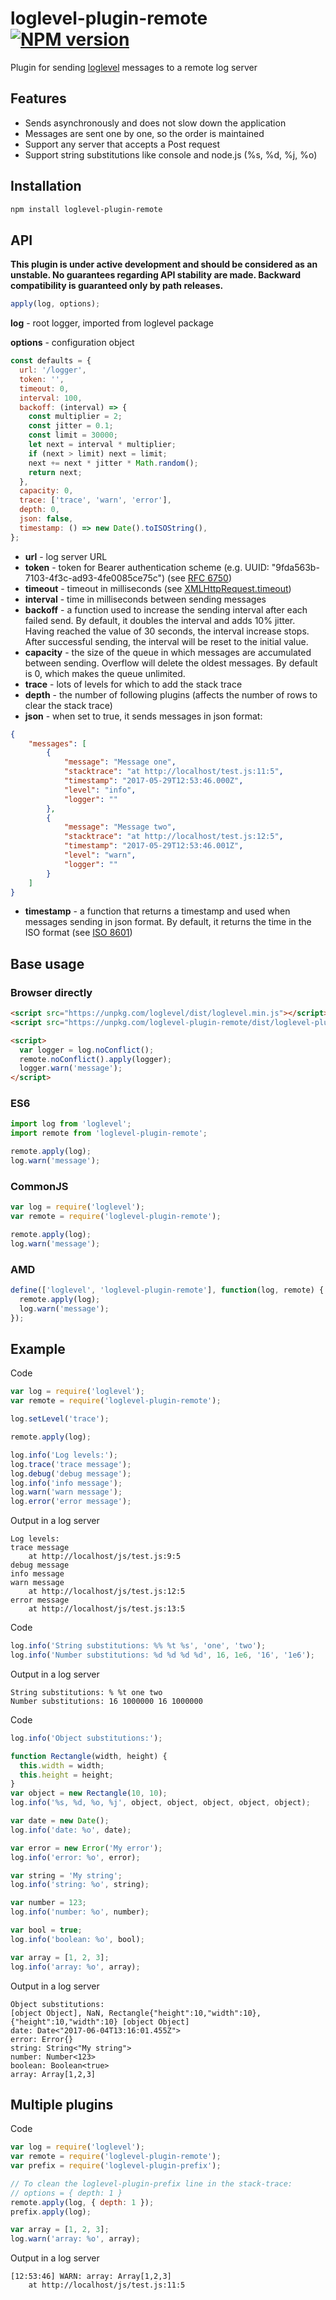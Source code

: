 # loglevel-plugin-remote [![NPM version](https://img.shields.io/npm/v/loglevel-plugin-remote.svg?style=flat)](https://www.npmjs.com/package/loglevel-plugin-remote)

Plugin for sending [loglevel](https://github.com/pimterry/loglevel) messages to a remote log server

## Features
- Sends asynchronously and does not slow down the application
- Messages are sent one by one, so the order is maintained
- Support any server that accepts a Post request
- Support string substitutions like console and node.js (%s, %d, %j, %o)

## Installation

```sh
npm install loglevel-plugin-remote
```

## API

**This plugin is under active development and should be considered as an unstable. No guarantees regarding API stability are made. Backward compatibility is guaranteed only by path releases.**

```javascript
apply(log, options);
```

**log** - root logger, imported from loglevel package

**options** - configuration object

```javascript
const defaults = {
  url: '/logger',
  token: '',
  timeout: 0,
  interval: 100,
  backoff: (interval) => {
    const multiplier = 2;
    const jitter = 0.1;
    const limit = 30000;
    let next = interval * multiplier;
    if (next > limit) next = limit;
    next += next * jitter * Math.random();
    return next;
  },
  capacity: 0,
  trace: ['trace', 'warn', 'error'],
  depth: 0,
  json: false,
  timestamp: () => new Date().toISOString(),
};
```

- **url** - log server URL
- **token** - token for Bearer authentication scheme (e.g. UUID: "9fda563b-7103-4f3c-ad93-4fe0085ce75c") (see [RFC 6750](https://tools.ietf.org/html/rfc6750))
- **timeout** - timeout in milliseconds (see [XMLHttpRequest.timeout](https://developer.mozilla.org/docs/Web/API/XMLHttpRequest/timeout))
- **interval** - time in milliseconds between sending messages
- **backoff** - a function used to increase the sending interval after each failed send. By default, it doubles the interval and adds 10% jitter. Having reached the value of 30 seconds, the interval increase stops. After successful sending, the interval will be reset to the initial value.
- **capacity** - the size of the queue in which messages are accumulated between sending. Overflow will delete the oldest messages. By default is 0, which makes the queue unlimited.
- **trace** - lots of levels for which to add the stack trace
- **depth** - the number of following plugins (affects the number of rows to clear the stack trace)
- **json** - when set to true, it sends messages in json format:

```json
{
    "messages": [
        {
            "message": "Message one",
            "stacktrace": "at http://localhost/test.js:11:5",
            "timestamp": "2017-05-29T12:53:46.000Z",
            "level": "info",
            "logger": ""
        },
        {
            "message": "Message two",
            "stacktrace": "at http://localhost/test.js:12:5",
            "timestamp": "2017-05-29T12:53:46.001Z",
            "level": "warn",
            "logger": ""
        }
    ]
}
```

- **timestamp** - a function that returns a timestamp and used when messages sending in json format. By default, it returns the time in the ISO format (see [ISO 8601](https://en.wikipedia.org/wiki/ISO_8601))

## Base usage

### Browser directly

```html
<script src="https://unpkg.com/loglevel/dist/loglevel.min.js"></script>
<script src="https://unpkg.com/loglevel-plugin-remote/dist/loglevel-plugin-remote.min.js"></script>

<script>
  var logger = log.noConflict();
  remote.noConflict().apply(logger);
  logger.warn('message');
</script>
```

### ES6
```javascript
import log from 'loglevel';
import remote from 'loglevel-plugin-remote';

remote.apply(log);
log.warn('message');
```

### CommonJS
```javascript
var log = require('loglevel');
var remote = require('loglevel-plugin-remote');

remote.apply(log);
log.warn('message');
```

### AMD
```javascript
define(['loglevel', 'loglevel-plugin-remote'], function(log, remote) {
  remote.apply(log);
  log.warn('message');
});
```

## Example

Code
```javascript
var log = require('loglevel');
var remote = require('loglevel-plugin-remote');

log.setLevel('trace');

remote.apply(log);

log.info('Log levels:');
log.trace('trace message');
log.debug('debug message');
log.info('info message');
log.warn('warn message');
log.error('error message');
```

Output in a log server
```
Log levels:
trace message
    at http://localhost/js/test.js:9:5
debug message
info message
warn message
    at http://localhost/js/test.js:12:5
error message
    at http://localhost/js/test.js:13:5
```

Code
```javascript
log.info('String substitutions: %% %t %s', 'one', 'two');
log.info('Number substitutions: %d %d %d %d', 16, 1e6, '16', '1e6');
```

Output in a log server
```
String substitutions: % %t one two
Number substitutions: 16 1000000 16 1000000
```

Code
```javascript
log.info('Object substitutions:');

function Rectangle(width, height) {
  this.width = width;
  this.height = height;
}
var object = new Rectangle(10, 10);
log.info('%s, %d, %o, %j', object, object, object, object, object);

var date = new Date();
log.info('date: %o', date);

var error = new Error('My error');
log.info('error: %o', error);

var string = 'My string';
log.info('string: %o', string);

var number = 123;
log.info('number: %o', number);

var bool = true;
log.info('boolean: %o', bool);

var array = [1, 2, 3];
log.info('array: %o', array);
```

Output in a log server
```
Object substitutions:
[object Object], NaN, Rectangle{"height":10,"width":10}, {"height":10,"width":10} [object Object]
date: Date<"2017-06-04T13:16:01.455Z">
error: Error{}
string: String<"My string">
number: Number<123>
boolean: Boolean<true>
array: Array[1,2,3]
```

## Multiple plugins

Code
```javascript
var log = require('loglevel');
var remote = require('loglevel-plugin-remote');
var prefix = require('loglevel-plugin-prefix');

// To clean the loglevel-plugin-prefix line in the stack-trace:
// options = { depth: 1 }
remote.apply(log, { depth: 1 });
prefix.apply(log);

var array = [1, 2, 3];
log.warn('array: %o', array);
```

Output in a log server
```
[12:53:46] WARN: array: Array[1,2,3]
    at http://localhost/js/test.js:11:5
```
